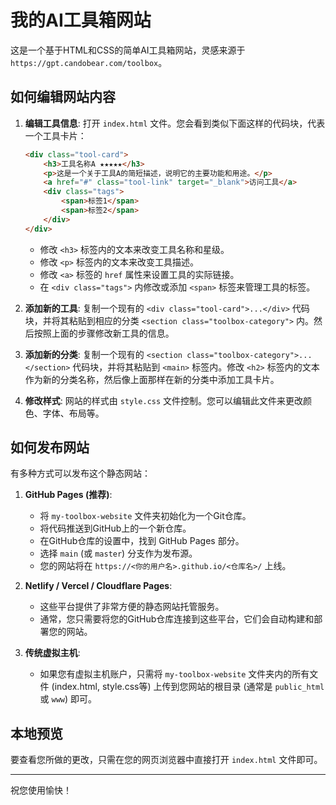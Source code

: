 # 我的AI工具箱网站

这是一个基于HTML和CSS的简单AI工具箱网站，灵感来源于 `https://gpt.candobear.com/toolbox`。

## 如何编辑网站内容

1.  **编辑工具信息**: 
    打开 `index.html` 文件。您会看到类似下面这样的代码块，代表一个工具卡片：

    ```html
    <div class="tool-card">
        <h3>工具名称A ★★★★★</h3>
        <p>这是一个关于工具A的简短描述，说明它的主要功能和用途。</p>
        <a href="#" class="tool-link" target="_blank">访问工具</a>
        <div class="tags">
            <span>标签1</span>
            <span>标签2</span>
        </div>
    </div>
    ```

    *   修改 `<h3>` 标签内的文本来改变工具名称和星级。
    *   修改 `<p>` 标签内的文本来改变工具描述。
    *   修改 `<a>` 标签的 `href` 属性来设置工具的实际链接。
    *   在 `<div class="tags">` 内修改或添加 `<span>` 标签来管理工具的标签。

2.  **添加新的工具**:
    复制一个现有的 `<div class="tool-card">...</div>` 代码块，并将其粘贴到相应的分类 `<section class="toolbox-category">` 内。然后按照上面的步骤修改新工具的信息。

3.  **添加新的分类**:
    复制一个现有的 `<section class="toolbox-category">...</section>` 代码块，并将其粘贴到 `<main>` 标签内。修改 `<h2>` 标签内的文本作为新的分类名称，然后像上面那样在新的分类中添加工具卡片。

4.  **修改样式**:
    网站的样式由 `style.css` 文件控制。您可以编辑此文件来更改颜色、字体、布局等。

## 如何发布网站

有多种方式可以发布这个静态网站：

1.  **GitHub Pages (推荐)**:
    *   将 `my-toolbox-website` 文件夹初始化为一个Git仓库。
    *   将代码推送到GitHub上的一个新仓库。
    *   在GitHub仓库的设置中，找到 GitHub Pages 部分。
    *   选择 `main` (或 `master`) 分支作为发布源。
    *   您的网站将在 `https://<你的用户名>.github.io/<仓库名>/` 上线。

2.  **Netlify / Vercel / Cloudflare Pages**:
    *   这些平台提供了非常方便的静态网站托管服务。
    *   通常，您只需要将您的GitHub仓库连接到这些平台，它们会自动构建和部署您的网站。

3.  **传统虚拟主机**:
    *   如果您有虚拟主机账户，只需将 `my-toolbox-website` 文件夹内的所有文件 (index.html, style.css等) 上传到您网站的根目录 (通常是 `public_html` 或 `www`) 即可。

## 本地预览

要查看您所做的更改，只需在您的网页浏览器中直接打开 `index.html` 文件即可。

---

祝您使用愉快！